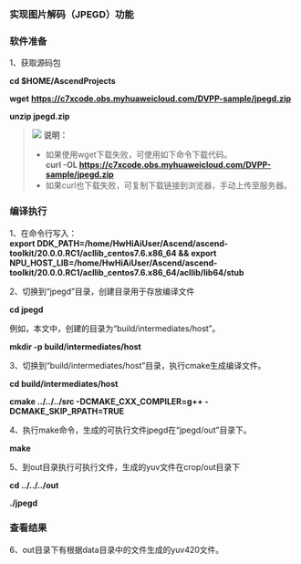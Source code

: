 ### 实现图片解码（JPEGD）功能

### 软件准备

1、获取源码包

  **cd $HOME/AscendProjects**

  **wget** **https://c7xcode.obs.myhuaweicloud.com/DVPP-sample/jpegd.zip**

  **unzip jpegd.zip**

 >![](E:/v32_40g/C32share/samples/dvpp-samples/crop/public_sys-resources/icon-note.gif) **说明：**   
 >
 >- 如果使用wget下载失败，可使用如下命令下载代码。  
 >  **curl -OL https://c7xcode.obs.myhuaweicloud.com/DVPP-sample/jpegd.zip** 
 >- 如果curl也下载失败，可复制下载链接到浏览器，手动上传至服务器。

### 编译执行

1、在命令行写入：   
**export DDK_PATH=/home/HwHiAiUser/Ascend/ascend-toolkit/20.0.0.RC1/acllib_centos7.6.x86_64 && export NPU_HOST_LIB=/home/HwHiAiUser/Ascend/ascend-toolkit/20.0.0.RC1/acllib_centos7.6.x86_64/acllib/lib64/stub**

2、切换到“jpegd”目录，创建目录用于存放编译文件

**cd jpegd**

例如，本文中，创建的目录为“build/intermediates/host”。

**mkdir -p build/intermediates/host**

3、切换到“build/intermediates/host”目录，执行cmake生成编译文件。


**cd build/intermediates/host**

**cmake ../../../src -DCMAKE_CXX_COMPILER=g++ -DCMAKE_SKIP_RPATH=TRUE**

4、执行make命令，生成的可执行文件jpegd在“jpegd/out”目录下。

**make**

5、到out目录执行可执行文件，生成的yuv文件在crop/out目录下

**cd ../../../out**

**./jpegd**

### 查看结果

6、out目录下有根据data目录中的文件生成的yuv420文件。
